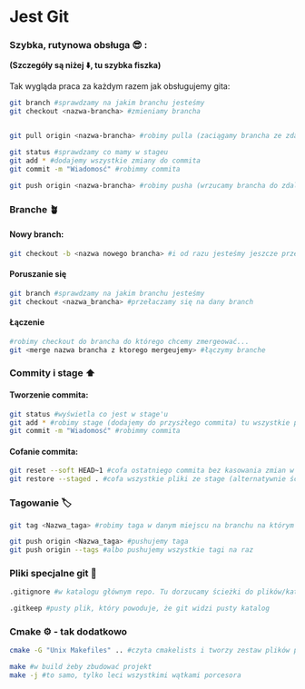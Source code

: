 # Jest Git

### Szybka, rutynowa obsługa :sunglasses: :

**(Szczegóły są niżej :arrow_down:, tu szybka fiszka)**
    
Tak wygląda praca za każdym razem jak obsługujemy gita:
```bash
git branch #sprawdzamy na jakim branchu jesteśmy
git checkout <nazwa-brancha> #zmieniamy brancha


git pull origin <nazwa-brancha> #robimy pulla (zaciągamy brancha ze zdalnego repo)

git status #sprawdzamy co mamy w stageu
git add * #dodajemy wszystkie zmiany do commita
git commit -m "Wiadomosć" #robimmy commita

git push origin <nazwa-brancha> #robimy pusha (wrzucamy brancha do zdalnego repo)
```
### Branche 🪴

#### Nowy branch:
```bash
git checkout -b <nazwa nowego brancha> #i od razu jesteśmy jeszcze przełączeni
```
#### Poruszanie się
```bash
git branch #sprawdzamy na jakim branchu jesteśmy
git checkout <nazwa_brancha> #przełaczamy się na dany branch
```
#### Łączenie
```bash
#robimy checkout do brancha do którego chcemy zmergeować...
git <merge nazwa brancha z ktorego mergeujemy> #łączymy branche
```
### Commity i stage :arrow_up:

#### Tworzenie commita:
```bash
git status #wyświetla co jest w stage'u
git add * #robimy stage (dodajemy do przysżłego commita) tu wszystkie pliki, można pojedynczo
git commit -m "Wiadomosć" #robimmy commita
```
#### Cofanie commita: 
```bash
git reset --soft HEAD~1 #cofa ostatniego commita bez kasowania zmian w plikach
git restore --staged . #cofa wszystkie pliki ze stage (alternatywnie ścieżka do pliku zamiast kropki dla konkretnych plików)
```
### Tagowanie :label:
```bash
git tag <Nazwa_taga> #robimy taga w danym miejscu na branchu na którym jesteśmy

git push origin <Nazwa_taga> #pushujemy taga
git push origin --tags #albo pushujemy wszystkie tagi na raz
```
### Pliki specjalne git :page_facing_up:
```bash
.gitignore #w katalogu głównym repo. Tu dorzucamy ścieżki do plików/katalogów, które mają yć ignorowane. (Działa * i **)

.gitkeep #pusty plik, który powoduje, że git widzi pusty katalog
```
### Cmake :gear: - tak dodatkowo
```bash
cmake -G "Unix Makefiles" .. #czyta cmakelists i tworzy zestaw plików potrzebny do kompilacji (wpisujemy, kiedy zmieniliśmy coś w cmakelistach, dodaliśmy plik lub bibliotekę w kodzie)

make #w build żeby zbudować projekt
make -j #to samo, tylko leci wszystkimi wątkami porcesora
